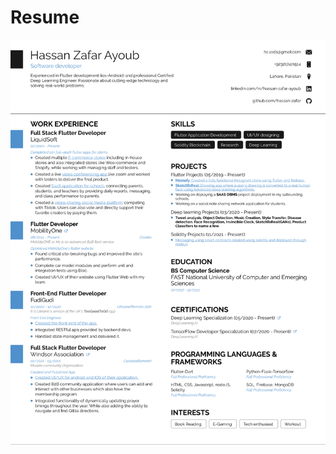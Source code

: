 # Resume

<div align="center">
   <a href="https://github.com/hassan-zafar/Resume/blob/main/Hassan's%20Resume.pdf"> <img src="Hassan-Resume.png" ></a>
  </div>

